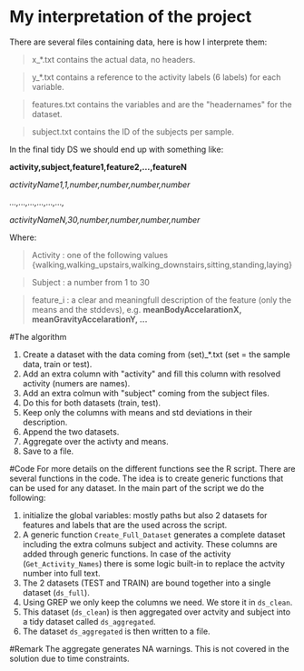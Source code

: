 # My interpretation of the project
There are several files containing data, here is how I interprete them:

> x_*.txt contains the actual data, no headers.

> y_*.txt contains a reference to the activity labels (6 labels) for each variable.

> features.txt contains the variables and are the "headernames" for the dataset.

> subject.txt contains the ID of the subjects per sample.

In the final tidy DS we should end up with something like:

**activity,subject,feature1,feature2,...,featureN**

*activityName1,1,number,number,number,number*

*...,...,...,...,...,...,*

*activityNameN,30,number,number,number,number*

Where:

> Activity  : one of the following values {walking,walking_upstairs,walking_downstairs,sitting,standing,laying}

> Subject   : a number from 1 to 30

> feature_i : a clear and meaningfull description of the feature (only the means and the stddevs), e.g. **meanBodyAccelarationX, meanGravityAccelarationY, ...**

#The algorithm

1. Create a dataset with the data coming from (set)_*.txt (set = the sample data, train or test).
2. Add an extra column with "activity" and fill this column with resolved activity (numers are names).
3. Add an extra colmun with "subject" coming from the subject files.
4. Do this for both datasets (train, test).
6. Keep only the columns with means and std deviations in their description.
7. Append the two datasets.
8. Aggregate over the activty and means.
9. Save to a file.

#Code
For more details on the different functions see the R script.
There are several functions in the code. The idea is to create generic functions that can be used for any dataset.
In the main part of the script we do the following:

1. initialize the global variables: mostly paths but also 2 datasets for features and labels that are the used across the script.
2. A generic function `Create_Full_Dataset` generates a complete dataset including the extra colmuns subject and activity. These columns are added through generic functions. In case of the activity (`Get_Activity_Names`) there  is some logic built-in to replace the actvity number into full text.
3. The 2 datasets (TEST and TRAIN) are bound together into a single dataset (`ds_full`).
4. Using GREP we only keep the columns we need. We store it in `ds_clean`.
5. This dataset (`ds_clean`) is then aggregated over actvity and subject into a tidy dataset called `ds_aggregated`.
6. The dataset `ds_aggregated` is then written to a file.

#Remark
The aggregate generates NA warnings. This is not covered in the solution due to time constraints.
 

 

